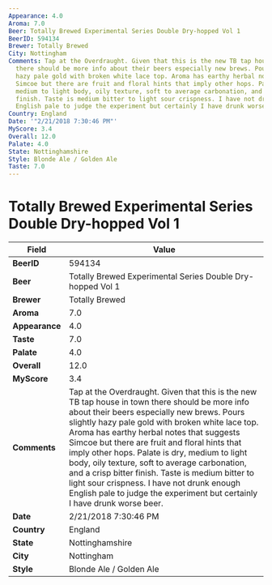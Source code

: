 ```yaml
---
Appearance: 4.0
Aroma: 7.0
Beer: Totally Brewed Experimental Series Double Dry-hopped Vol 1
BeerID: 594134
Brewer: Totally Brewed
City: Nottingham
Comments: Tap at the Overdraught. Given that this is the new TB tap house in town
  there should be more info about their beers especially new brews. Pours slightly
  hazy pale gold with broken white lace top. Aroma has earthy herbal notes that suggests
  Simcoe but there are fruit and floral hints that imply other hops. Palate is dry,
  medium to light body, oily texture, soft to average carbonation, and a crisp bitter
  finish. Taste is medium bitter to light sour crispness. I have not drunk enough
  English pale to judge the experiment but certainly I have drunk worse beer.
Country: England
Date: '"2/21/2018 7:30:46 PM"'
MyScore: 3.4
Overall: 12.0
Palate: 4.0
State: Nottinghamshire
Style: Blonde Ale / Golden Ale
Taste: 7.0
---
```


# Totally Brewed Experimental Series Double Dry-hopped Vol 1

| Field         | Value |
|---------------|-------|
| **BeerID** | 594134 |
| **Beer** | Totally Brewed Experimental Series Double Dry-hopped Vol 1 |
| **Brewer** | Totally Brewed |
| **Aroma** | 7.0 |
| **Appearance** | 4.0 |
| **Taste** | 7.0 |
| **Palate** | 4.0 |
| **Overall** | 12.0 |
| **MyScore** | 3.4 |
| **Comments** | Tap at the Overdraught. Given that this is the new TB tap house in town there should be more info about their beers especially new brews. Pours slightly hazy pale gold with broken white lace top. Aroma has earthy herbal notes that suggests Simcoe but there are fruit and floral hints that imply other hops. Palate is dry, medium to light body, oily texture, soft to average carbonation, and a crisp bitter finish. Taste is medium bitter to light sour crispness. I have not drunk enough English pale to judge the experiment but certainly I have drunk worse beer. |
| **Date** | 2/21/2018 7:30:46 PM |
| **Country** | England |
| **State** | Nottinghamshire |
| **City** | Nottingham |
| **Style** | Blonde Ale / Golden Ale |
